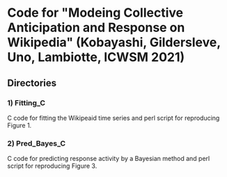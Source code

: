 # Code for "Modeing Collective Anticipation and Response on Wikipedia" (Kobayashi, Gildersleve, Uno, Lambiotte, ICWSM 2021)

## Directories

### 1) Fitting_C

C code for fitting the Wikipeaid time series and perl script for reproducing Figure 1. 


### 2) Pred_Bayes_C

C code for predicting response activity by a Bayesian method and perl script for reproducing Figure 3. 
